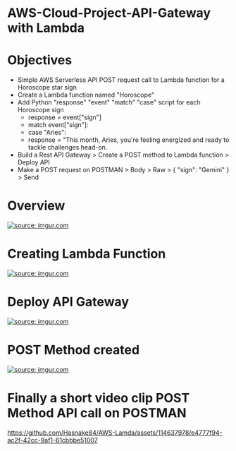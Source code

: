 

# AWS-Cloud-Project-API-Gateway with Lambda

# Objectives
- Simple AWS Serverless API POST request call to Lambda function for a Horoscope star sign 
- Create a Lambda function named "Horoscope"
- Add Python "response" "event" "match" "case" script for each Horoscope sign<br>
  - response = event["sign"]<br>
  - match event["sign"]:<br>
  - case "Aries":<br>
  - response = "This month, Aries, you're feeling energized and ready to tackle challenges head-on. 
- Build a Rest API Gateway > Create a POST method to Lambda function > Deploy API 
- Make a POST request on POSTMAN > Body > Raw > {
    "sign": "Gemini"
} > Send
# Overview
 <a href="https://imgur.com/vqEsDJY"><img src="https://i.imgur.com//vqEsDJY.png" title="source: imgur.com" /></a>

# Creating Lambda Function
 <a href="https://imgur.com/DxSaUuz"><img src="https://i.imgur.com//DxSaUuz.png" title="source: imgur.com" /></a>

# Deploy API Gateway
 <a href="https://imgur.com/sxTVOo0"><img src="https://i.imgur.com//sxTVOo0.png" title="source: imgur.com" /></a>
 
# POST Method created
 <a href="https://imgur.com/JL8JhFU"><img src="https://i.imgur.com//JL8JhFU.png" title="source: imgur.com" /></a>

# Finally a short video clip POST Method API call on POSTMAN
 
  https://github.com/Hasnake84/AWS-Lamda/assets/114637978/e4777f94-ac2f-42cc-9af1-61cbbbe51007

